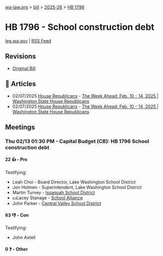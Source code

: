 [wa-law.org](/) > [bill](/bill/) > [2025-26](/bill/2025-26/) > [HB 1796](/bill/2025-26/hb/1796/)

# HB 1796 - School construction debt
[leg.wa.gov](https://app.leg.wa.gov/billsummary?BillNumber=1796&Year=2025&Initiative=false) | [RSS Feed](./rss.xml)

## Revisions
* [Original Bill](1/)

## 📰 Articles
* 02/07/2025 [House Republicans](/org/house_republicans/) - [The Week Ahead: Feb. 10 - 14, 2025 | Washington State House Republicans](http://houserepublicans.wa.gov/week/the-week-ahead-feb-10-14-2025/#:~:text=HB%201796)
* 02/07/2025 [House Republicans](/org/house_republicans/) - [The Week Ahead: Feb. 10 - 14, 2025 | Washington State House Republicans](https://houserepublicans.wa.gov/week/the-week-ahead-feb-10-14-2025/#:~:text=HB%201796)

## Meetings
### Thu 02/13 01:30 PM - Capital Budget (CB): HB 1796 School construction debt
#### 22 👍 - Pro
Testifying:
* Leah Choi - Board Director, Lake Washington School District
* Jon Holmen - Superintendent, Lake Washington School District
* Martin Turney - [Issaquah School District](/org/issaquah_school_district/)
* 💵Lacey Stanage - [School Alliance](/org/school_alliance/)
* John Parker - [Central Valley School District](/org/central_valley_school_district/)

#### 63 👎 - Con
Testifying:
* John Axtell

#### 0 ❓ - Other
